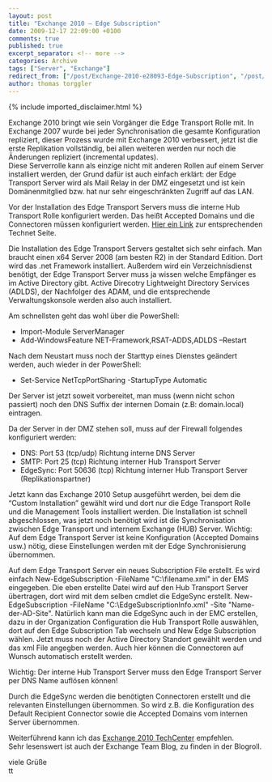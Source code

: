 ```yaml
---
layout: post
title: "Exchange 2010 – Edge Subscription"
date: 2009-12-17 22:09:00 +0100
comments: true
published: true
excerpt_separator: <!-- more -->
categories: Archive
tags: ["Server", "Exchange"]
redirect_from: ["/post/Exchange-2010-e28093-Edge-Subscription", "/post/exchange-2010-e28093-edge-subscription"]
author: thomas torggler
---
```

<!-- more -->
{% include imported_disclaimer.html %}
<p>Exchange 2010 bringt wie sein Vorg&auml;nger die Edge Transport Rolle mit. In Exchange 2007 wurde bei jeder Synchronisation die gesamte Konfiguration repliziert, dieser Prozess wurde mit Exchange 2010 verbessert, jetzt ist die erste Replikation vollst&auml;ndig, bei allen weiteren werden nur noch die &Auml;nderungen repliziert (incremental updates).<br />Diese Serverrolle kann als einzige nicht mit anderen Rollen auf einem Server installiert werden, der Grund daf&uuml;r ist auch einfach erkl&auml;rt: der Edge Transport Server wird als Mail Relay in der DMZ eingesetzt und ist kein Dom&auml;nenmitglied bzw. hat nur sehr eingeschr&auml;nkten Zugriff auf das LAN.</p>
<p>Vor der Installation des Edge Transport Servers muss die interne Hub Transport Rolle konfiguriert werden. Das hei&szlig;t Accepted Domains und die Connectoren m&uuml;ssen konfiguriert werden. <a href="http://technet.microsoft.com/en-us/library/dd335218.aspx" target="_blank">Hier ein Link</a> zur entsprechenden Technet Seite.</p>
<p>Die Installation des Edge Transport Servers gestaltet sich sehr einfach. Man braucht einen x64 Server 2008 (am besten R2) in der Standard Edition. Dort wird das .net Framework installiert. Au&szlig;erdem wird ein Verzeichnisdienst ben&ouml;tigt, der Edge Transport Server muss ja wissen welche Empf&auml;nger es im Active Directory gibt. Active Direcotry Lightweight Directory Services (ADLDS), der Nachfolger des ADAM, und die entsprechende Verwaltungskonsole werden also auch installiert.</p>
<p>Am schnellsten geht das wohl &uuml;ber die PowerShell:</p>
<ul>
<li>Import-Module ServerManager</li>
<li>Add-WindowsFeature NET-Framework,RSAT-ADDS,ADLDS &ndash;Restart</li>
</ul>
<p>Nach dem Neustart muss noch der Starttyp eines Dienstes ge&auml;ndert werden, auch wieder in der PowerShell:</p>
<ul>
<li>Set-Service NetTcpPortSharing -StartupType Automatic</li>
</ul>
<p>Der Server ist jetzt soweit vorbereitet, man muss (wenn nicht schon passiert) noch den DNS Suffix der internen Domain (z.B: domain.local) eintragen.</p>
<p>Da der Server in der DMZ stehen soll, muss auf der Firewall folgendes konfiguriert werden:</p>
<ul>
<li>DNS: Port 53 (tcp/udp) Richtung interne DNS Server</li>
<li>SMTP:&nbsp;Port 25 (tcp)&nbsp;Richtung interner Hub Transport Server</li>
<li>EdgeSync:&nbsp;Port 50636 (tcp)&nbsp;Richtung interner Hub Transport Server (Replikationspartner)</li>
</ul>
<p>Jetzt kann das Exchange 2010 Setup ausgef&uuml;hrt werden, bei dem die &ldquo;Custom Installation&rdquo; gew&auml;hlt wird und dort nur die Edge Transport Rolle und die Management Tools installiert werden. Die Installation ist schnell abgeschlossen, was jetzt noch ben&ouml;tigt wird ist die Synchronisation zwischen Edge Transport und internem Exchange (HUB) Server. Wichtig: Auf dem Edge Transport Server ist keine Konfiguration (Accepted Domains usw.) n&ouml;tig, diese Einstellungen werden mit der Edge Synchronisierung &uuml;bernommen.</p>
<p>Auf dem Edge Transport Server ein neues Subscription File erstellt. Es wird einfach New-EdgeSubscription -FileName "C:\filename.xml" in der EMS eingegeben. Die eben erstellte Datei wird auf den Hub Transport Server &uuml;bertragen, dort wird&nbsp;mit dem selben cmdlet die EdgeSync erstellt. New-EdgeSubscription -FileName "C:\EdgeSubscriptionInfo.xml" -Site "Name-der-AD-Site". Nat&uuml;rlich kann man die EdgeSync auch in der EMC erstellen, dazu in der Organization Configuration die Hub Transport Rolle ausw&auml;hlen, dort auf den Edge Subscription Tab wechseln und New Edge Subscription w&auml;hlen. Jetzt muss noch der Active Directory Standort gew&auml;hlt werden und das xml File angegben werden. Auch hier k&ouml;nnen die Connectoren auf Wunsch automatisch erstellt werden.</p>
<p>Wichtig: Der interne Hub Transport Server muss den Edge Transport Server per DNS Name aufl&ouml;sen k&ouml;nnen!</p>
<p>Durch die EdgeSync werden die ben&ouml;tigten Connectoren erstellt und die relevanten Einstellungen &uuml;bernommen. So wird z.B. die Konfiguration des Default Recipient Connector sowie die Accepted Domains vom internen Server &uuml;bernommen.</p>
<p>Weiterf&uuml;hrend kann ich das <a href="http://technet.microsoft.com/en-us/exchange/2010/default.aspx">Exchange 2010 TechCenter</a> empfehlen.<br />Sehr lesenswert ist auch der Exchange Team Blog, zu finden in der Blogroll.</p>
<p>viele Gr&uuml;&szlig;e<br />tt</p>
